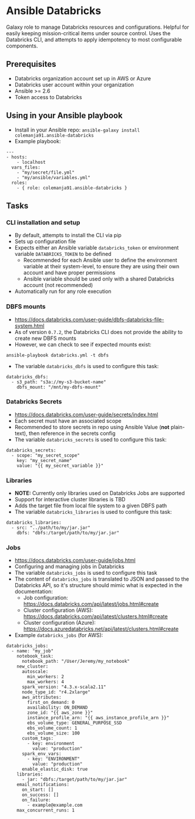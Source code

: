 # Ansible Databricks

Galaxy role to manage Databricks resources and configurations. Helpful for easily
keeping mission-critical items under source control. Uses the Databricks CLI, and attempts to
apply idempotency to most configurable components.

## Prerequisites

- Databricks organization account set up in AWS or Azure
- Databricks user account within your organization
- Ansible >= 2.6
- Token access to Databricks

## Using in your Ansible playbook

- Install in your Ansible repo: `ansible-galaxy install colemanja91.ansible-databricks`
- Example playbook:

```
---
- hosts:
    - localhost
  vars_files:
    - "my/secret/file.yml"
    - "my/ansible/variables.yml"
  roles:
    - { role: colemanja91.ansible-databricks }
```

## Tasks

### CLI installation and setup

- By default, attempts to install the CLI via pip
- Sets up configuration file
- Expects either an Ansible variable `databricks_token` or environment variable
  `DATABRICKS_TOKEN` to be defined
  + Recommended for each Ansible user to define the environment variable at their
    system-level, to ensure they are using their own account and have proper
    permissions
  + Ansible variable should be used only with a shared Databricks account (not recommended)
- Automatically run for any role execution

### DBFS mounts

- https://docs.databricks.com/user-guide/dbfs-databricks-file-system.html
- As of version `0.7.2`, the Databricks CLI does not provide the ability to
  create new DBFS mounts
- However, we can check to see if expected mounts exist:

```
ansible-playbook databricks.yml -t dbfs
```

- The variable `databricks_dbfs` is used to configure this task:

```
databricks_dbfs:
  - s3_path: "s3a://my-s3-bucket-name"
    dbfs_mount: "/mnt/my-dbfs-mount"
```

### Databricks Secrets

- https://docs.databricks.com/user-guide/secrets/index.html
- Each secret must have an associated scope
- Recommended to store secrets in repo using Ansible Value (**not** plain-text), then reference
  in the secrets config
- The variable `databricks_secrets` is used to configure this task:

```
databricks_secrets:
  - scope: "my_secret_scope"
    key: "my_secret_name"
    value: "{{ my_secret_variable }}"
```

### Libraries

- **NOTE:** Currently only libraries used on Databricks Jobs are supported
- Support for interactive cluster libraries is TBD
- Adds the target file from local file system to a given DBFS path
- The variable `databricks_libraries` is used to configure this task:

```
databricks_libraries:
  - src: "../path/to/my/jar.jar"
    dbfs: "dbfs:/target/path/to/my/jar.jar"
```

### Jobs

- https://docs.databricks.com/user-guide/jobs.html
- Configuring and managing jobs in Databricks
- The variable `databricks_jobs` is used to configure this task
- The content of `databricks_jobs` is translated to JSON and passed to the Databricks API,
  so it's structure should mimic what is expected in the documentation:
  + Job configuration: https://docs.databricks.com/api/latest/jobs.html#create
  + Cluster configuration (AWS): https://docs.databricks.com/api/latest/clusters.html#create
  + Cluster configuration (Azure): https://docs.azuredatabricks.net/api/latest/clusters.html#create
- Example `databricks_jobs` (for AWS):

```
databricks_jobs:
  - name: "my_job"
    notebook_task:
      notebook_path: "/User/Jeremy/my_notebook"
    new_cluster:
      autoscale:
        min_workers: 2
        max_workers: 4
      spark_version: "4.3.x-scala2.11"
      node_type_id: "r4.2xlarge"
      aws_attributes:
        first_on_demand: 0
        availability: ON_DEMAND
        zone_id: "{{ aws_zone }}"
        instance_profile_arn: "{{ aws_instance_profile_arn }}"
        ebs_volume_type: GENERAL_PURPOSE_SSD
        ebs_volume_count: 1
        ebs_volume_size: 100
      custom_tags:
        - key: environment
          value: "production"
      spark_env_vars:
        - key: "ENVIRONMENT"
          value: "production"
      enable_elastic_disk: true
    libraries:
      - jar: "dbfs:/target/path/to/my/jar.jar"
    email_notifications:
      on_start: []
      on_success: []
      on_failure:
        - example@example.com
    max_concurrent_runs: 1
```
